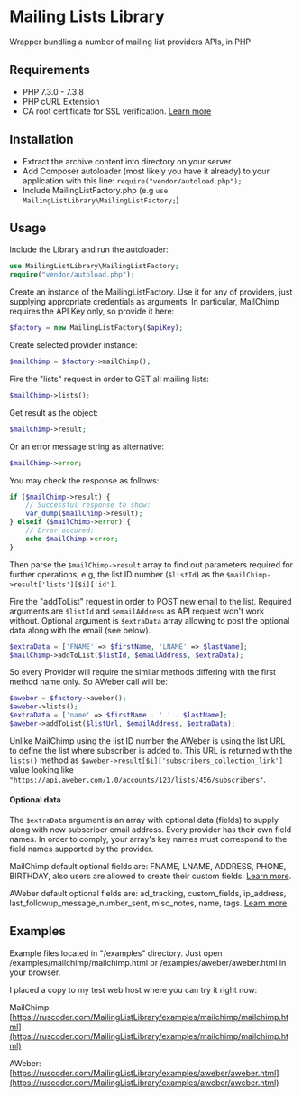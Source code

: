 # Mailing Lists Library

Wrapper bundling a number of mailing list providers APIs, in PHP

## Requirements

* PHP 7.3.0 - 7.3.8
* PHP cURL Extension
* CA root certificate for SSL verification. [Learn more](http://snippets.webaware.com.au/howto/stop-turning-off-curlopt_ssl_verifypeer-and-fix-your-php-config/)

## Installation

* Extract the archive content into directory on your server
* Add Composer autoloader (most likely you have it already) to your application with this line: ```require("vendor/autoload.php");```
* Include MailingListFactory.php (e.g ```use MailingListLibrary\MailingListFactory;```)

## Usage

Include the Library and run the autoloader:
```php
use MailingListLibrary\MailingListFactory;
require("vendor/autoload.php");
```
Create an instance of the MailingListFactory.
Use it for any of providers, just supplying appropriate credentials as arguments.
In particular, MailChimp requires the API Key only, so provide it here:  
```php 
$factory = new MailingListFactory($apiKey);
```
Create selected provider instance:
```php
$mailChimp = $factory->mailChimp();
``` 
Fire the "lists" request in order to GET all mailing lists:
```php
$mailChimp->lists();
```
Get result as the object:
```php
$mailChimp->result;
```
Or an error message string as alternative:
```php
$mailChimp->error;
```
You may check the response as follows:
```php
if ($mailChimp->result) {
    // Successful response to show:
    var_dump($mailChimp->result);
} elseif ($mailChimp->error) {
    // Error occured:
    echo $mailChimp->error;
}
```
Then parse the ```$mailChimp->result``` array to find out parameters required for further operations,
e.g, the list ID number (```$listId```) as the ```$mailChimp->result['lists'][$i]['id']```.
 
Fire the "addToList" request in order to POST new email to the list.
Required arguments are ``$listId`` and ``$emailAddress`` as API request won't work without.
Optional argument is ``$extraData`` array allowing to post the optional data along with 
the email (see below).
```php
$extraData = ['FNAME' => $firstName, 'LNAME' => $lastName];
$mailChimp->addToList($listId, $emailAddress, $extraData);
```
So every Provider will require the similar methods differing with the first 
method name only. So AWeber call will be:
```php
$aweber = $factory->aweber();
$aweber->lists();
$extraData = ['name' => $firstName . ' ' . $lastName];
$aweber->addToList($listUrl, $emailAddress, $extraData);
```
Unlike MailChimp using the list ID number the AWeber is using the list URL 
to define the list where subscriber is added to.
This URL is returned with the ```lists()``` method as ```$aweber->result[$i]['subscribers_collection_link']``` value 
looking like ```"https://api.aweber.com/1.0/accounts/123/lists/456/subscribers"```.

#### Optional data

The ```$extraData``` argument is an array with optional data (fields) to supply along with new subscriber email 
address. Every provider has their own field names. In order to comply, your array's key names must correspond to 
the field names supported by the provider. 

MailChimp default optional fields are: FNAME, LNAME, ADDRESS, PHONE, BIRTHDAY, also users
are allowed to create their custom fields. [Learn more](https://mailchimp.com/help/set-default-merge-values/).   

AWeber default optional fields are: ad_tracking, custom_fields, ip_address, last_followup_message_number_sent, 
misc_notes, name, tags. [Learn more](https://api.aweber.com/#tag/Subscribers/paths/~1accounts~1{accountId}~1lists~1{listId}~1subscribers/post).

## Examples

Example files located in "/examples" directory. Just open /examples/mailchimp/mailchimp.html or 
/examples/aweber/aweber.html in your browser.

I placed a copy to my test web host where you can try it right now:

MailChimp: [https://ruscoder.com/MailingListLibrary/examples/mailchimp/mailchimp.html](https://ruscoder.com/MailingListLibrary/examples/mailchimp/mailchimp.html)

AWeber: [https://ruscoder.com/MailingListLibrary/examples/aweber/aweber.html](https://ruscoder.com/MailingListLibrary/examples/aweber/aweber.html)